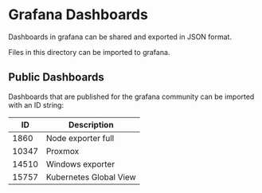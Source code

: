 # Grafana Dashboards

Dashboards in grafana can be shared and exported in JSON format.

Files in this directory can be imported to grafana.

## Public Dashboards

Dashboards that are published for the grafana community can be imported with an ID string:

|ID |Description |
|---|---|
|1860|Node exporter full|
|10347|Proxmox|
|14510|Windows exporter|
|15757|Kubernetes Global View|
